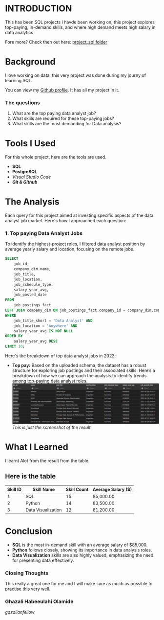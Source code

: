 # INTRODUCTION

This has been SQL projects I havde been working on, this project explores top-paying, in-demand skills, and where high demand meets high salary in data analytics

Fore more? Check then out here: [project_sql folder](/project_sql/)
# Background 
I love working on data, this very project was done during my journy of learning SQL.

You can view my [Github profile](/https://github.com/Gazalian). It has all my project in it.

### The questions
1. What are the top paying data analyst job?
2. What skills are required for these top-paying jobs?
3. What skills are the most demanding for Data analysis?
# Tools I Used
For this whole project, here are the tools are used.
- **SQL** 
- **PostgreSQL**
- *Visual Studio Code*
- ***Git & Github***
# The Analysis
Each query for this project aimed at investing specific aspects of the data analyst job market. Here's how I approached each question:

### 1. Top paying Data Analyst Jobs
To identify the highest-project roles, I filtered data analyst position by average yearly salary and location, focusing on the remote jobs.
```sql
SELECT 
    job_id,
    company_dim.name,
    job_title,
    job_location,
    job_schedule_type,
    salary_year_avg,
    job_posted_date
FROM 
    job_postings_fact
LEFT JOIN company_dim ON job_postings_fact.company_id = company_dim.company_id
WHERE 
    job_title_short = 'Data Analyst' AND 
    job_location = 'Anywhere' AND 
    salary_year_avg IS NOT NULL
ORDER BY 
    salary_year_avg DESC
LIMIT 10;
```
Here's the breakdown of top data analyst jobs in 2023; 
- **Top pay:** Based on the uploaded schema, the dataset has a robust structure for exploring job postings and their associated skills. Here’s a breakdown of how we can approach the analysis to identify trends among top-paying data analyst roles.
![Top paying skill](/asset/Screenshot%202024-11-30%20050141.png)
*This is just the screenshot of the result*


# What I Learned 
I learnt Alot from the result from the table.
## Here is the table
| Skill ID | Skill Name          | Skill Count | Average Salary ($) |
|----------|---------------------|-------------|--------------------|
| 1        | SQL                 | 15          | 85,000.00          |
| 2        | Python              | 14          | 83,500.00          |
| 3        | Data Visualization  | 12          | 81,200.00          |
# Conclusion

- **SQL** is the most in-demand skill with an average salary of $85,000.
- **Python** follows closely, showing its importance in data analysis roles.
- **Data Visualization** skills are also highly valued, emphasizing the need for presenting data effectively.

### Closing Thoughts
This really a great one for me and I will make sure as much as possible to practise this very well.

### Ghazali Habeeulahi Olamide
*gazalianfellow*